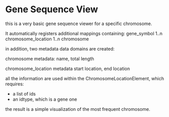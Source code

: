 Gene Sequence View
==============

this is a very basic gene sequence viewer for a specific chromosome.

It automatically registers additional mappings containing:
 gene_symbol 1..n chromosome_location 1..n chromosome
 
in addition, two metadata data domains are created:

chromosome metadata:
name, total length

chromosome_location metadata
start location, end location

all the information are used within the ChromosomeLocationElement, which requires:
 * a list of ids 
 * an idtype, which is a gene one
 
the result is a simple visualization of the most frequent chromosome.